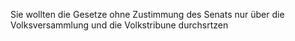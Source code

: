 Sie wollten die Gesetze ohne Zustimmung des Senats nur über die Volksversammlung und die Volkstribune durchsrtzen
